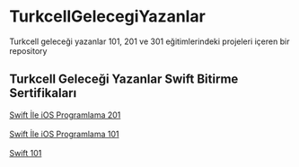 # TurkcellGelecegiYazanlar
Turkcell geleceği yazanlar 101, 201 ve 301 eğitimlerindeki projeleri içeren bir repository

## Turkcell Geleceği Yazanlar Swift Bitirme Sertifikaları<br>
<a href="https://gelecegiyazanlar.turkcell.com.tr/kisi/belge/cberataltuntas/Swift%20ile%20iOS%20Programlama/201" target="_blank">Swift İle iOS Programlama 201</a><br><br>
<a href="https://gelecegiyazanlar.turkcell.com.tr/kisi/belge/cberataltuntas/Swift%20ile%20iOS%20Programlama/101" target="_blank">Swift İle iOS Programlama 101</a><br><br>
<a href="https://gelecegiyazanlar.turkcell.com.tr/kisi/belge/cberataltuntas/Swift/101" target="_blank">Swift 101</a><br><br>






